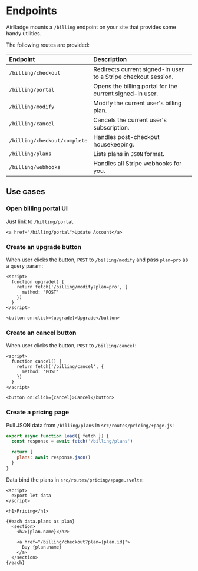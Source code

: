 # Endpoints

AirBadge mounts a `/billing` endpoint on your site that provides some handy utilities.

The following routes are provided:

| Endpoint                   | Description                                                    |
| :------------------------- | :------------------------------------------------------------- |
| `/billing/checkout`          | Redirects current signed-in user to a Stripe checkout session. |
| `/billing/portal`            | Opens the billing portal for the current signed-in user.       |
| `/billing/modify`            | Modify the current user's billing plan.                        |
| `/billing/cancel`            | Cancels the current user's subscription.                       |
| `/billing/checkout/complete` | Handles post-checkout housekeeping.                            |
| `/billing/plans`             | Lists plans in `JSON` format.                                    |
| `/billing/webhooks`          | Handles all Stripe webhooks for you.                           |

## Use cases

### Open billing portal UI

Just link to `/billing/portal`

```svelte
<a href="/billing/portal">Update Account</a>
```

### Create an upgrade button

When user clicks the button, `POST` to `/billing/modify` and pass `plan=pro` as a query param:

```svelte
<script>
  function upgrade() {
    return fetch('/billing/modify?plan=pro', {
      method: 'POST'
    })
  }
</script>

<button on:click={upgrade}>Upgrade</button>
```

### Create an cancel button

When user clicks the button, `POST` to `/billing/cancel`:

```svelte
<script>
  function cancel() {
    return fetch('/billing/cancel', {
      method: 'POST'
    })
  }
</script>

<button on:click={cancel}>Cancel</button>
```

### Create a pricing page

Pull JSON data from `/billing/plans` in `src/routes/pricing/+page.js`:

```javascript
export async function load({ fetch }) {
  const response = await fetch('/billing/plans')

  return {
    plans: await response.json()
  }
}
```

Data bind the plans in `src/routes/pricing/+page.svelte`:

```svelte
<script>
  export let data
</script>

<h1>Pricing</h1>

{#each data.plans as plan}
  <section>
    <h2>{plan.name}</h2>

    <a href="/billing/checkout?plan={plan.id}">
      Buy {plan.name}
    </a>
  </section>
{/each}
```
